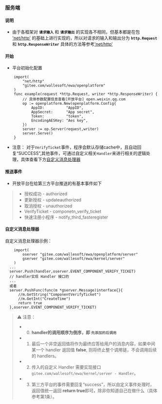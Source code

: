 ### 服务端

#### 说明
* 由于各框架对 **`请求输入`** 和 **`请求输出`** 的实现各不相同，但基本都是在包 ['net/http'](https://godoc.org/net/http) 的基础上进行实现的，所以对请求的输入和输出分为 **`http.Request`** 和 **`http.ResponseWriter`**
具体的方法等参考['net/http'](https://godoc.org/net/http)
#### 开始
* 平台初始化配置
```golang
    import(
        "net/http"
        "gitee.com/wallesoft/ewa/openplatform"
    )
    func example(request *http.Request, writer *http.ResponseWriter) {
        // 具体参数配置信息查看[开放平台] open.weixin.qq.com
        op := openplatform.New(openplatform.Config{
            AppID:          "AppID",
            AppSecret:      "App secret",
            Token:          "token",
            EncodingAESKey: "Aes key", 
        })
        server := op.Server(request,writer)
        server.Serve()
    }
```

* 注意： 对于`VerifyTicket`事件，程序会默认存储cache中，且自动回复“SUCCESS”,其他事件，可通过自定义相关`Handler`来进行相关的逻辑处理，具体查看下方[自定义消息处理器](#handler)

#### 推送事件

* 开放平台在给第三方平台推送的有基本事件如下

>   * 授权成功   -    authorized
>   * 更新授权   -    updateauthorized
>   * 取消授权   -    unauthorized
>   * VerifyTicket - componetn_verify_ticket
>   * 快速注册小程序 - notify_third_fasteregister


#### <span id="handler">自定义消息处理器</span>

自定义消息处理器示例：

```golang
    import(
        oserver "gitee.com/wallesoft/ewa/openplatform/server"
        gserver "gitee.com/wallesoft/ewa/kernel/server"
    )
  ...
  server.Push(handler,oserver.EVENT_COMPONENT_VERIFY_TICKET)
  // handler实现 Handler 接口的
  ...
  或者
  server.PushFunc(func(m *gserver.Message)interface{}{
      //m.GetString("ComponentVerifyTicket")
      //m.GetInt("CreateTime")  
      return true
  },oserver.EVENT_COMPONENT_VERIFY_TICKET)
```
> :warning: 注意：
>   - 0. **handler的调用顺序为倒序，即 **`先添加的后调用`****
>   - 1. 最后一个非空返回值将作为最终应答给用户的消息内容，如果中间某一个 handler 返回值 **false**, 则将终止整个调用链，不会调用后续的 handlers。
>   - 2. 传入的自定义 Handler 需要实现接口 `gitee.com/wallesoft/ewa/kernel/server - Handler`。
>   - 3. 第三方平台的事件需要回复“success”，所以自定义事件处理时，返回值统一返回 **return true**即可，除非你知道自己在做什么（具体参考第1条）。